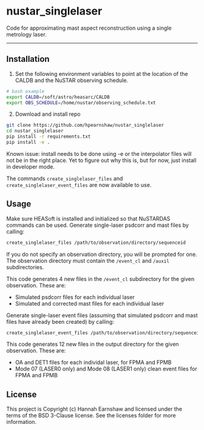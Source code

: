 # nustar_singlelaser
Code for approximating mast aspect reconstruction using a single metrology laser.

---------------------------------------------------------------------------------

Installation
------------

1. Set the following environment variables to point at the location of the CALDB and the NuSTAR observing schedule.

```bash
# bash example
export CALDB=/soft/astro/heasarc/CALDB
export OBS_SCHEDULE=/home/nustar/observing_schedule.txt
```

2. Download and install repo

```bash
git clone https://github.com/hpearnshaw/nustar_singlelaser
cd nustar_singlelaser
pip install -r requirements.txt
pip install -e .
```

Known issue: install needs to be done using -e or the interpolator files will not be in the right place. Yet to figure out why this is, but for now, just install in developer mode. 

The commands `create_singlelaser_files` and `create_singlelaser_event_files` are now available to use.

Usage
-------

Make sure HEASoft is installed and initialized so that NuSTARDAS commands can be used. Generate single-laser psdcorr and mast files by calling: 

```bash
create_singlelaser_files /path/to/observation/directory/sequenceid
```

If you do not specify an observation directory, you will be prompted for one. The observation directory must contain the `/event_cl` and `/auxil` subdirectories. 

This code generates 4 new files in the `/event_cl` subdirectory for the given observation. These are:
* Simulated psdcorr files for each individual laser
* Simulated and corrected mast files for each individual laser

Generate single-laser event files (assuming that simulated psdcorr and mast files have already been created) by calling: 

```bash
create_singlelaser_event_files /path/to/observation/directory/sequenceid /path/to/output/directory
```

This code generates 12 new files in the output directory for the given observation. These are:
* OA and DET1 files for each individal laser, for FPMA and FPMB
* Mode 07 (LASER0 only) and Mode 08 (LASER1 only) clean event files for FPMA and FPMB

License
-------

This project is Copyright (c) Hannah Earnshaw and licensed under
the terms of the BSD 3-Clause license. See the licenses folder for
more information.
